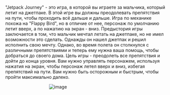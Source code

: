 "Jetpack Journey" - это игра, в которой вы играете за мальчика, который летит на джетпаке. В этой игре вы должны преодолевать препятствия на пути, чтобы проходить всё дальше и дальше. Игра по механике похожа на "Flappy Bird", но в отличие от нее, персонаж по умолчанию летит вверх, а по нажатию на экран - вниз.
Предыстория игры заключается в том, что мальчик мечтал летать на джетпаке, но не имел возможности это сделать. Однажды он нашел джетпак и решил исполнить свою мечту. Однако, во время полета он столкнулся с различными препятствиями и теперь ему нужна ваша помощь, чтобы добраться до своего дома.
Цель игры - преодолеть все препятствия и дойти до конца уровня. Вам нужно управлять персонажем, используя нажатия на экран, чтобы персонаж летел вверх и вниз, избегая препятствий на пути. Вам нужно быть осторожным и быстрым, чтобы пройти максимально далеко.









                                     ![image](https://user-images.githubusercontent.com/99026435/228002651-cc05460e-9369-45a8-8be1-c5663c936219.png)
